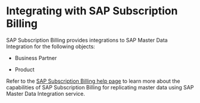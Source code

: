 <!-- loio1304ebbadeeb41d7a0d815d8427aa7b0 -->

# Integrating with SAP Subscription Billing

SAP Subscription Billing provides integrations to SAP Master Data Integration for the following objects:

-   Business Partner

-   Product


Refer to the [SAP Subscription Billing help page](https://help.sap.com/docs/CLOUD_TO_CASH_OD/a78a4be305be4dbc903bd826a1aba456/3c5e8406bbb14e7cbfcd6086db66b5d8.html) to learn more about the capabilities of SAP Subscription Billing for replicating master data using SAP Master Data Integration service.

